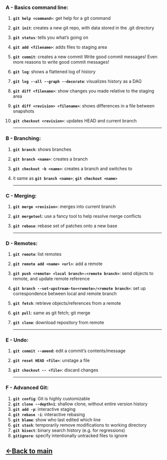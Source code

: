 ### A - **Basics command line:**

1. **`git help <command>`**: get help for a git command
2. **`git init`**: creates a new git repo, with data stored in the .git directory
3. **`git status`**: tells you what’s going on
4. **`git add <filename>`**: adds files to staging area
5. **`git commit`**: creates a new commit Write good commit messages! Even more reasons to write good commit messages!
6. **`git log`**: shows a flattened log of history
7. **`git log --all --graph --decorate`**: visualizes history as a DAG
8. **`git diff <filename>`**: show changes you made relative to the staging area
9. **`git diff <revision> <filename>`**: shows differences in a file between snapshots
10. **`git checkout <revision>`**: updates HEAD and current branch

    ***

### B - **Branching:**

1. **`git branch`**: shows branches
2. **`git branch <name>`**: creates a branch
3. **`git checkout -b <name>`**: creates a branch and switches to
4. it same as **`git branch <name>`**; **`git checkout <name>`**

   ***

### C - **Merging:**

1. **`git merge <revision>`**: merges into current branch
2. **`git mergetool`**: use a fancy tool to help resolve merge conflicts
3. **`git rebase`**: rebase set of patches onto a new base

   ***

### D - **Remotes:**

1. **`git remote`**: list remotes
2. **`git remote add <name> <url>`**: add a remote
3. **`git push <remote> <local branch>:<remote branch>`**: send objects to remote, and update remote reference
4. **`git branch --set-upstream-to=<remote>/<remote branch>`**: set up correspondence between local and remote branch
5. **`git fetch`**: retrieve objects/references from a remote
6. **`git pull`**: same as git fetch; git merge
7. **`git clone`**: download repository from remote

   ***

### E - **Undo:**

1. **`git commit --amend`:** edit a commit’s contents/message
2. **`git reset HEAD <file>`**: unstage a file
3. **`git checkout -- <file>`**: discard changes

   ***

### F - **Advanced Git:**

1. **`git config`**: Git is highly customizable
2. **`git clone --depth=1`**: shallow clone, without entire version history
3. **`git add -p`**: interactive staging
4. **`git rebase -i`**: interactive rebasing
5. **`git blame`**: show who last edited which line
6. **`git stash`**: temporarily remove modifications to working directory
7. **`git bisect`**: binary search history (e.g. for regressions)
8. **`gitignore`**: specify intentionally untracked files to ignore

## [←Back to main](README.md)
